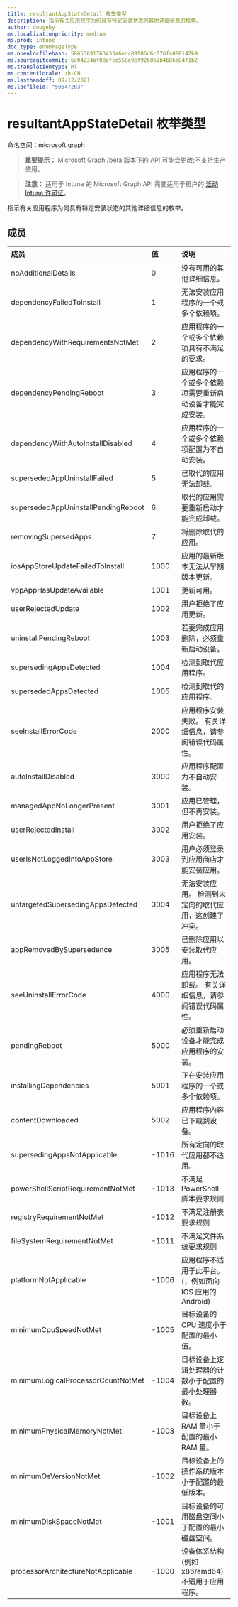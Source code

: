 ```yaml
---
title: resultantAppStateDetail 枚举类型
description: 指示有关应用程序为何具有特定安装状态的其他详细信息的枚举。
author: dougeby
ms.localizationpriority: medium
ms.prod: intune
doc_type: enumPageType
ms.openlocfilehash: 58653891763433a6edc89986d6c076fa088142b9
ms.sourcegitcommit: 6c04234af08efce558e9bf926062b4686a84f1b2
ms.translationtype: MT
ms.contentlocale: zh-CN
ms.lasthandoff: 09/12/2021
ms.locfileid: "59047203"
---
```

# <a name="resultantappstatedetail-enum-type"></a>resultantAppStateDetail 枚举类型

命名空间：microsoft.graph

> **重要提示：** Microsoft Graph /beta 版本下的 API 可能会更改;不支持生产使用。

> **注意：** 适用于 Intune 的 Microsoft Graph API 需要适用于租户的 [活动 Intune 许可证](https://go.microsoft.com/fwlink/?linkid=839381)。

指示有关应用程序为何具有特定安装状态的其他详细信息的枚举。

## <a name="members"></a>成员
|成员|值|说明|
|:---|:---|:---|
|noAdditionalDetails|0|没有可用的其他详细信息。|
|dependencyFailedToInstall|1|无法安装应用程序的一个或多个依赖项。|
|dependencyWithRequirementsNotMet|2|应用程序的一个或多个依赖项具有不满足的要求。|
|dependencyPendingReboot|3|应用程序的一个或多个依赖项需要重新启动设备才能完成安装。|
|dependencyWithAutoInstallDisabled|4 |应用程序的一个或多个依赖项配置为不自动安装。|
|supersededAppUninstallFailed|5 |已取代的应用无法卸载。|
|supersededAppUninstallPendingReboot|6 |取代的应用需要重新启动才能完成卸载。|
|removingSupersedApps|7 |将删除取代的应用。|
|iosAppStoreUpdateFailedToInstall|1000|应用的最新版本无法从早期版本更新。|
|vppAppHasUpdateAvailable|1001|更新可用。|
|userRejectedUpdate|1002|用户拒绝了应用更新。|
|uninstallPendingReboot|1003|若要完成应用删除，必须重新启动设备。|
|supersedingAppsDetected|1004|检测到取代应用程序。|
|supersededAppsDetected|1005|检测到取代的应用程序。|
|seeInstallErrorCode|2000|应用程序安装失败。 有关详细信息，请参阅错误代码属性。|
|autoInstallDisabled|3000|应用程序配置为不自动安装。|
|managedAppNoLongerPresent|3001|应用已管理，但不再安装。|
|userRejectedInstall|3002|用户拒绝了应用安装。|
|userIsNotLoggedIntoAppStore|3003|用户必须登录到应用商店才能安装应用。|
|untargetedSupersedingAppsDetected|3004|无法安装应用。 检测到未定向的取代应用，这创建了冲突。|
|appRemovedBySupersedence|3005|已删除应用以安装取代应用。|
|seeUninstallErrorCode|4000|应用程序无法卸载。 有关详细信息，请参阅错误代码属性。|
|pendingReboot|5000|必须重新启动设备才能完成应用程序的安装。|
|installingDependencies|5001|正在安装应用程序的一个或多个依赖项。|
|contentDownloaded|5002|应用程序内容已下载到设备。|
|supersedingAppsNotApplicable|-1016|所有定向的取代应用都不适用。|
|powerShellScriptRequirementNotMet|-1013|不满足 PowerShell 脚本要求规则|
|registryRequirementNotMet|-1012|不满足注册表要求规则|
|fileSystemRequirementNotMet|-1011|不满足文件系统要求规则|
|platformNotApplicable|-1006|应用程序不适用于此平台。  (，例如面向 IOS 应用的 Android) |
|minimumCpuSpeedNotMet|-1005|目标设备的 CPU 速度小于配置的最小值。|
|minimumLogicalProcessorCountNotMet|-1004|目标设备上逻辑处理器的计数小于配置的最小处理器数。|
|minimumPhysicalMemoryNotMet|-1003|目标设备上 RAM 量小于配置的最小 RAM 量。|
|minimumOsVersionNotMet|-1002|目标设备上的操作系统版本小于配置的最低版本。|
|minimumDiskSpaceNotMet|-1001|目标设备的可用磁盘空间小于配置的最小磁盘空间。|
|processorArchitectureNotApplicable|-1000|设备体系结构 (例如 x86/amd64) 不适用于应用程序。|



